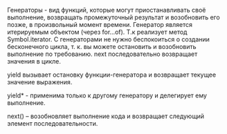 Генераторы - вид функций, которые могут приостанавливать своё выполнение, возвращать промежуточный результат и возобновить его позже, в произвольный момент времени. Генератор является итерируемым объектом (через for…of). Т.к реализует метод Symbol.iterator. С генераторами не нужно беспокоиться о создании бесконечного цикла, т. к. вы можете остановить и возобновить выполнение по требованию. next последовательно возвращает значения в цикле. 

yield вызывает остановку функции-генератора и возвращает текущее значение выражения.

yield* - применима только к другому генератору и делегирует ему выполнение. 

next() – возобновляет выполнение кода и возвращает следующий элемент последовательности.